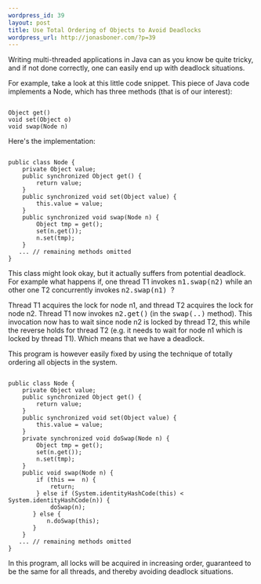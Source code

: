 ```yaml
--- 
wordpress_id: 39
layout: post
title: Use Total Ordering of Objects to Avoid Deadlocks
wordpress_url: http://jonasboner.com/?p=39
---
```

Writing multi-threaded applications in Java can as you know be quite tricky, and if not done correctly, one can easily end up with deadlock situations.

For example, take a look at this little code snippet.  This piece of Java code implements a Node, which has three methods (that is of our interest):

<code lang="java">
Object get()
void set(Object o) 
void swap(Node n)
</code>

<p>
Here's the implementation:
</p>

<p>
<code lang="java">
public class Node {
    private Object value;
    public synchronized Object get() {
        return value;
    }
    public synchronized void set(Object value) {
        this.value = value;
    }
    public synchronized void swap(Node n) {
        Object tmp = get();
        set(n.get());
        n.set(tmp);
    }
   ... // remaining methods omitted 
}
</code>
</p>

This class might look okay, but it actually suffers from potential deadlock.  For example what happens if, one thread T1 invokes <tt>n1.swap(n2)</tt> while an other one T2 concurrently invokes <tt>n2.swap(n1) </tt>?

Thread T1 acquires the lock for node n1, and thread T2 acquires the lock for node n2.  Thread T1 now invokes <tt>n2.get()</tt> (in the <tt>swap(..)</tt> method). This invocation now has to wait since node n2 is locked by thread T2, this while the reverse holds for thread T2 (e.g. it needs to wait for node n1 which is locked by thread T1). Which means that we have a deadlock.

<p>
This program is however easily fixed by using the technique of totally ordering all objects in the system.
</p>

<p>
<code lang="java">
public class Node {
    private Object value;
    public synchronized Object get() {
        return value;
    }
    public synchronized void set(Object value) {
        this.value = value;
    }
    private synchronized void doSwap(Node n) {
        Object tmp = get();
        set(n.get());
        n.set(tmp);
    }
    public void swap(Node n) {
        if (this ==  n) {
            return;
        } else if (System.identityHashCode(this) < System.identityHashCode(n)) {
            doSwap(n);
       } else {
           n.doSwap(this);
       }
    }
   ... // remaining methods omitted 
}
</code></code></p>

<p>
In this program, all locks will be acquired in increasing order, guaranteed to be the same for all threads, and thereby avoiding deadlock situations.
</p>
